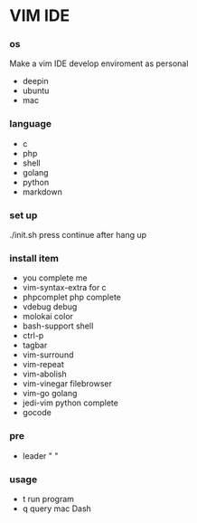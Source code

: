 # VIM IDE 
### os
Make a vim IDE  develop enviroment as personal
* deepin 
* ubuntu
* mac

### language
- c
- php
- shell
- golang
- python
- markdown

### set up
 ./init.sh
press continue after hang up

### install item
* you complete me 
* vim-syntax-extra for c 
* phpcomplet php complete
* vdebug debug
* molokai color
* bash-support shell
* ctrl-p
* tagbar
* vim-surround
* vim-repeat
* vim-abolish
* vim-vinegar  filebrowser
* vim-go  golang
* jedi-vim  python complete 
* gocode

### pre
* leader  " "
### usage
* <leader>t  run program
* <leader>q  query mac Dash
